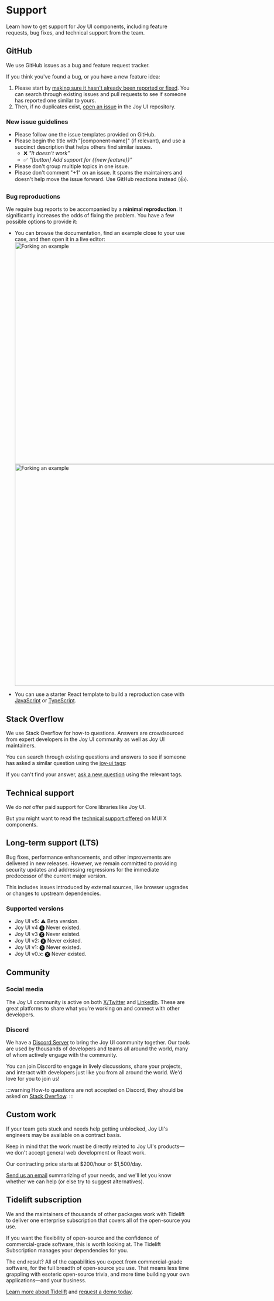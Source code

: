 # Support

<p class="description">Learn how to get support for Joy UI components, including feature requests, bug fixes, and technical support from the team.</p>

## GitHub

We use GitHub issues as a bug and feature request tracker.

If you think you've found a bug, or you have a new feature idea:

1. Please start by [making sure it hasn't already been reported or fixed](https://github.com/mui/material-ui/issues?utf8=%E2%9C%93&q=is%3Aopen+is%3Aclosed).
   You can search through existing issues and pull requests to see if someone has reported one similar to yours.
2. Then, if no duplicates exist, [open an issue](https://github.com/mui/material-ui/issues/new/choose) in the Joy UI repository.

### New issue guidelines

- Please follow one the issue templates provided on GitHub.
- Please begin the title with "[component-name]" (if relevant), and use a succinct description that helps others find similar issues.
  - ❌ _"It doesn't work"_
  - ✅ _"[button] Add support for {{new feature}}"_
- Please don't group multiple topics in one issue.
- Please don't comment "+1" on an issue. It spams the maintainers and doesn't help move the issue forward. Use GitHub reactions instead (👍).

### Bug reproductions

We require bug reports to be accompanied by a **minimal reproduction**.
It significantly increases the odds of fixing the problem.
You have a few possible options to provide it:

- You can browse the documentation, find an example close to your use case, and then open it in a live editor:
  <a href="/joy-ui/react-button/#basics">
  <span class="only-light-mode">
  <img src="/static/docs-infra/forking-an-example.png" alt="Forking an example" loading="lazy" width="1548" height="606" style="display: block; max-width: 774px;">
  </span>
  <span class="only-dark-mode">
  <img src="/static/docs-infra/forking-an-example-dark.png" alt="Forking an example" loading="lazy" width="1548" height="606" style="display: block; max-width: 774px;">
  </span>
  </a>

- You can use a starter React template to build a reproduction case with [JavaScript](https://stackblitz.com/github/stackblitz/starters/tree/main/react) or [TypeScript](https://stackblitz.com/github/stackblitz/starters/tree/main/react-ts).

## Stack Overflow

We use Stack Overflow for how-to questions. Answers are crowdsourced from expert developers in the Joy UI community as well as Joy UI maintainers.

You can search through existing questions and answers to see if someone has asked a similar question using the [joy-ui tags](https://stackoverflow.com/questions/tagged/joy-ui):

If you can't find your answer, [ask a new question](https://stackoverflow.com/questions/ask?tags=reactjs%20joy-x) using the relevant tags.

## Technical support

We do _not_ offer paid support for Core libraries like Joy UI.

But you might want to read the [technical support offered](https://mui.com/x/introduction/support/#technical-support) on MUI X components.

## Long-term support (LTS)

Bug fixes, performance enhancements, and other improvements are delivered in new releases.
However, we remain committed to providing security updates and addressing regressions for the immediate predecessor of the current major version.

This includes issues introduced by external sources, like browser upgrades or changes to upstream dependencies.

### Supported versions

- Joy UI v5: ⚠️ Beta version.
- Joy UI v4 🅧 Never existed.
- Joy UI v3 🅧 Never existed.
- Joy UI v2: 🅧 Never existed.
- Joy UI v1: 🅧 Never existed.
- Joy UI v0.x: 🅧 Never existed.

## Community

### Social media

The Joy UI community is active on both [X/Twitter](https://twitter.com/Joy_UI_) and [LinkedIn](https://www.linkedin.com/company/mui/).
These are great platforms to share what you're working on and connect with other developers.

### Discord

We have a [Discord Server](https://mui.com/r/discord/) to bring the Joy UI community together.
Our tools are used by thousands of developers and teams all around the world, many of whom actively engage with the community.

You can join Discord to engage in lively discussions, share your projects, and interact with developers just like you from all around the world. We'd love for you to join us!

:::warning
How-to questions are not accepted on Discord, they should be asked on [Stack Overflow](#stack-overflow).
:::

## Custom work

If your team gets stuck and needs help getting unblocked, Joy UI's engineers may be available on a contract basis.

Keep in mind that the work must be directly related to Joy UI's products—we don't accept general web development or React work.

Our contracting price starts at $200/hour or $1,500/day.

[Send us an email](mailto:custom-work@mui.com) summarizing of your needs, and we'll let you know whether we can help (or else try to suggest alternatives).

## Tidelift subscription

We and the maintainers of thousands of other packages work with Tidelift to deliver one enterprise subscription that covers all of the open-source you use.

If you want the flexibility of open-source and the confidence of commercial-grade software, this is worth looking at. The Tidelift Subscription manages your dependencies for you.

The end result? All of the capabilities you expect from commercial-grade software, for the full breadth of open-source you use.
That means less time grappling with esoteric open-source trivia, and more time building your own applications—and your business.

<a
  data-ga-event-category="support"
  data-ga-event-action="tidelift"
  href="https://tidelift.com/subscription/pkg/npm-material-ui?utm_source=npm-material-ui&utm_medium=referral&utm_campaign=enterprise">
Learn more about Tidelift</a>
and
<a
  data-ga-event-category="support"
  data-ga-event-action="tidelift"
  href="https://tidelift.com/solutions/schedule-demo?utm_source=npm-material-ui&utm_medium=referral&utm_campaign=enterprise">request a demo today</a>.
